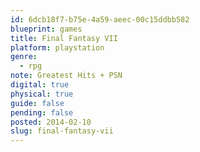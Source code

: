 ```yaml
---
id: 6dcb18f7-b75e-4a59-aeec-00c15ddbb582
blueprint: games
title: Final Fantasy VII
platform: playstation
genre:
  - rpg
note: Greatest Hits + PSN
digital: true
physical: true
guide: false
pending: false
posted: 2014-02-10
slug: final-fantasy-vii
---
```

